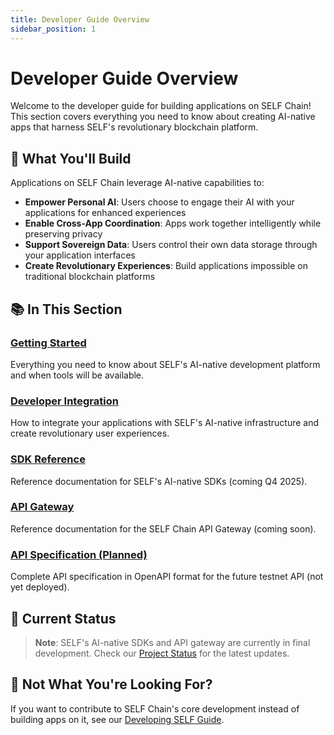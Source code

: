 ```yaml
---
title: Developer Guide Overview
sidebar_position: 1
---
```


# Developer Guide Overview

Welcome to the developer guide for building applications on SELF Chain! This section covers everything you need to know about creating AI-native apps that harness SELF's revolutionary blockchain platform.

## 🎯 What You'll Build

Applications on SELF Chain leverage AI-native capabilities to:
- **Empower Personal AI**: Users choose to engage their AI with your applications for enhanced experiences
- **Enable Cross-App Coordination**: Apps work together intelligently while preserving privacy
- **Support Sovereign Data**: Users control their own data storage through your application interfaces  
- **Create Revolutionary Experiences**: Build applications impossible on traditional blockchain platforms

## 📚 In This Section

### [Getting Started](getting-started.md)
Everything you need to know about SELF's AI-native development platform and when tools will be available.

### [Developer Integration](developer-integration.md)
How to integrate your applications with SELF's AI-native infrastructure and create revolutionary user experiences.

### [SDK Reference](sdk-reference.md)
Reference documentation for SELF's AI-native SDKs (coming Q4 2025).

### [API Gateway](api-gateway.md)
Reference documentation for the SELF Chain API Gateway (coming soon).

### [API Specification (Planned)](testnet-api-openapi.yaml)
Complete API specification in OpenAPI format for the future testnet API (not yet deployed).

## 🚧 Current Status

> **Note**: SELF's AI-native SDKs and API gateway are currently in final development. Check our [Project Status](/project-status) for the latest updates.

## 🤝 Not What You're Looking For?

If you want to contribute to SELF Chain's core development instead of building apps on it, see our [Developing SELF Guide](/developing-self).